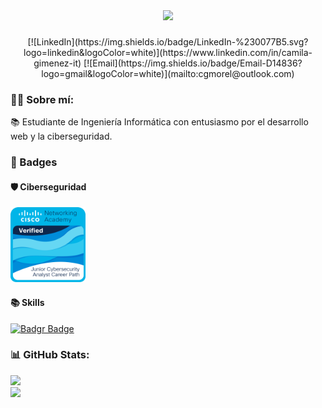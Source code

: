 <div align="center">
  <img src="https://i.imgur.com/41wiyjM.png">
</div>

###

<div align="center">
  [![LinkedIn](https://img.shields.io/badge/LinkedIn-%230077B5.svg?logo=linkedin&logoColor=white)](https://www.linkedin.com/in/camila-gimenez-it) 
  [![Email](https://img.shields.io/badge/Email-D14836?logo=gmail&logoColor=white)](mailto:cgmorel@outlook.com) 
</div>

###

<h3 align="left">👩‍💻 Sobre mí:</h3>

<p align="left">
📚 Estudiante de Ingeniería Informática con entusiasmo por el desarrollo web y la ciberseguridad.
</p>

###

<h3 align="left">🏅 Badges</h3>

<h4 align="left">🛡️ Ciberseguridad</h4>

<div align="left">
  <a href="https://www.credly.com/badges/d619c89f-5bf5-411d-9182-9997d7e3b006/public_url" target="_blank">
    <img src="https://github.com/gmcam/gmcam/blob/main/badge-cybersegjr.png?raw=true" alt="Cisco Badge" width="120" height="120" />
  </a>
</div>

<h4 align="left">📚 Skills</h4>

<div align="left">
  <!-- Podés agregar el futuro badge aquí -->
  <a href="https://badgr.com/public/assertions/pOBmhEstRKKvpv6AX5-LMA" target="_blank">
    <img src="https://api.badgr.io/public/assertions/pOBmhEstRKKvpv6AX5-LMA/image" alt="Badgr Badge" width="120" height="120" />
  </a></div>

###

 <!-- <h3 align="left">🛠 Languages and tools</h3> 

<div align="left">
  <img src="https://cdn.jsdelivr.net/gh/devicons/devicon/icons/python/python-original.svg" height="40" alt="python logo" />
</div>

### -->

<h3 align="left">📊 GitHub Stats:</h3>

<div align="left">

![](https://github-readme-stats.vercel.app/api?username=gmcam&theme=calm_pink&hide_border=false&include_all_commits=false&count_private=false)  
![](https://nirzak-streak-stats.vercel.app/?user=gmcam&theme=calm_pink&hide_border=false)

</div>
